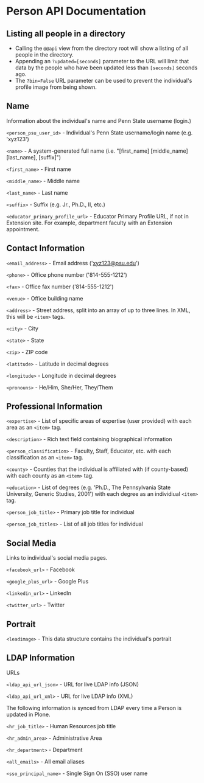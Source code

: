 # Person API Documentation

## Listing all people in a directory

 * Calling the `@@api` view from the directory root will show a listing of all people in the directory.
 * Appending an `?updated=[seconds]` parameter to the URL will limit that data by the people who have been updated less than `[seconds]` seconds ago.
 * The `?bin=False` URL parameter can be used to prevent the individual's profile image from being shown.

## Name

Information about the individual's name and Penn State username (login.)

`<person_psu_user_id>` - Individual's Penn State username/login name (e.g. 'xyz123')

`<name>` - A system-generated full name (i.e. "[first_name] [middle_name] [last_name], [suffix]")

`<first_name>` - First name

`<middle_name>` - Middle name

`<last_name>` - Last name

`<suffix>` - Suffix (e.g. Jr., Ph.D., II, etc.)

`<educator_primary_profile_url>` - Educator Primary Profile URL, if not in Extension site.  For example, department faculty with an Extension appointment.


## Contact Information

`<email_address>` - Email address ('xyz123@psu.edu')

`<phone>` - Office phone number ('814-555-1212')

`<fax>` - Office fax number ('814-555-1212')

`<venue>` - Office building name

`<address>` - Street address, split into an array of up to three lines.  In XML, this will be `<item>` tags.

`<city>` - City

`<state>` - State

`<zip>` - ZIP code

`<latitude>` - Latitude in decimal degrees

`<longitude>` - Longitude in decimal degrees

`<pronouns>` - He/Him, She/Her, They/Them

## Professional Information

`<expertise>` - List of specific areas of expertise (user provided) with each area as an `<item>` tag.

`<description>` - Rich text field containing biographical information

`<person_classification>` - Faculty, Staff, Educator, etc. with each classification as an `<item>` tag.

`<county>` - Counties that the individual is affiliated with (if county-based) with each county as an `<item>` tag.

`<education>` - List of degrees (e.g. 'Ph.D., The Pennsylvania State University, Generic Studies, 2001') with each degree as an individiual `<item>` tag.

`<person_job_title>` - Primary job title for individual

`<person_job_titles>` - List of all job titles for individual


## Social Media

Links to individual's social media pages.

`<facebook_url>` - Facebook

`<google_plus_url>` - Google Plus

`<linkedin_url>` - LinkedIn

`<twitter_url>` - Twitter


## Portrait

`<leadimage>` - This data structure contains the individual's portrait


## LDAP Information

URLs

`<ldap_api_url_json>` - URL for live LDAP info (JSON)

`<ldap_api_url_xml>` - URL for live LDAP info (XML)

The following information is synced from LDAP every time a Person is updated in Plone.

`<hr_job_title>` - Human Resources job title

`<hr_admin_area>` - Administrative Area

`<hr_department>` - Department

`<all_emails>` - All email aliases

`<sso_principal_name>` - Single Sign On (SSO) user name
